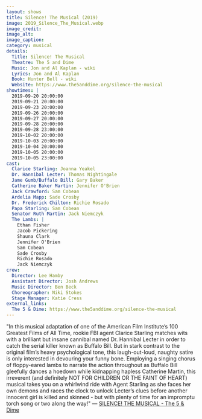 ```yaml
---
layout: shows
title: Silence! The Musical (2019)
image: 2019_Silence_The_Musical.webp
image_credit: 
image_alt:
image_caption:
category: musical
details:
  Title: Silence! The Musical
  Theatre: The 5 and Dime
  Music: Jon and Al Kaplan - wiki
  Lyrics: Jon and Al Kaplan
  Book: Hunter Bell - wiki
  Website: https://www.the5anddime.org/silence-the-musical
showtimes: |
  2019-09-20 20:00:00
  2019-09-21 20:00:00
  2019-09-23 20:00:00
  2019-09-26 20:00:00
  2019-09-27 20:00:00
  2019-09-28 20:00:00
  2019-09-28 23:00:00
  2019-10-02 20:00:00
  2019-10-03 20:00:00
  2019-10-04 20:00:00
  2019-10-05 20:00:00
  2019-10-05 23:00:00
cast:
  Clarice Starling: Joanna Yeakel
  Dr. Hannibal Lecter: Thomas Nightingale
  Jame Gumb/Buffalo Bill: Gary Baker
  Catherine Baker Martin: Jennifer O'Brien
  Jack Crawford: Sam Cobean
  Ardelia Mapp: Sade Crosby
  Dr. Frederick Chilton: Richie Rosado
  Papa Starling: Sam Cobean
  Senator Ruth Martin: Jack Niemczyk
  The Lambs: |
    Ethan Fisher
    Jacob Pickering
    Shauna Clark
    Jennifer O'Brien
    Sam Cobean
    Sade Crosby
    Richie Rosado
    Jack Niemczyk
crew:
  Director: Lee Hamby
  Assistant Director: Josh Andrews
  Music Director: Ben Beck
  Choreographer: Niki Stokes
  Stage Manager: Katie Cress
external_links:
  The 5 & Dime: https://www.the5anddime.org/silence-the-musical
---
```

"In this musical adaptation of one of the American Film Institute’s 100 Greatest Films of All Time, rookie FBI agent Clarice Starling matches wits with a brilliant but insane cannibal named Dr. Hannibal Lecter in order to catch the serial killer known as Buffalo Bill. But in stark contrast to the original film’s heavy psychological tone, this laugh-out-loud, naughty satire is only interested in devouring your funny bone. Employing a singing chorus of floppy-eared lambs to narrate the action throughout as Buffalo Bill gleefully dances a hoedown while kidnapping hapless Catherine Martin, this irreverent (and definitely NOT FOR CHILDREN OR THE FAINT OF HEART) musical takes you on a whirlwind ride with Agent Starling as she faces her own demons and races the clock to unlock Lecter’s clues before another innocent girl is killed and skinned - but with plenty of time for an impromptu torch song or two along the way!" — [SILENCE! THE MUSICAL - The 5 & Dime](https://www.the5anddime.org/silence-the-musical)
